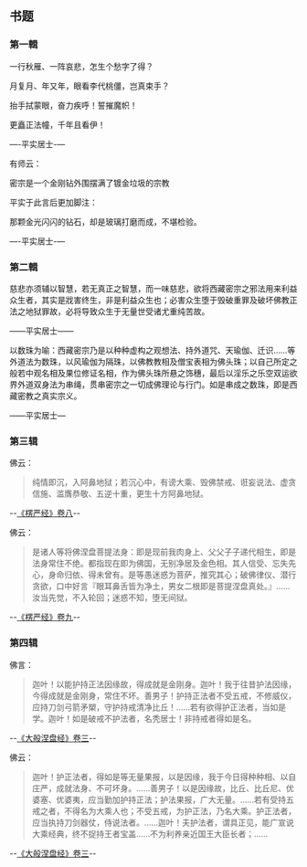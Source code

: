 ## 书题

### 第一輯

一行秋雁、一阵哀悲，怎生个愁字了得？

月复月、年又年，眼看李代桃僵，岂真束手？

抬手拭蒙眼，奋力疾呼！誓摧魔帜！

更矗正法幢，千年且看伊！

—-平实居士-—

有师云：

密宗是一个金刚钻外围摆满了镀金垃圾的宗教

平实于此言后更加脚注：

那颗金光闪闪的钻石，却是玻璃打磨而成，不堪检验。　

—-平实居士-—

### 第二輯

慈悲亦须辅以智慧，若无真正之智慧，而一味慈悲，欲将西藏密宗之邪法用来利益众生者，其实是戕害终生，非是利益众生也；必害众生堕于毁破重罪及破坏佛教正法之地狱罪故，必将导致众生于无量世受诸尤重纯苦故。

——平实居士——

以数珠为喻：西藏密宗乃是以种种虚构之观想法、持外道咒、天瑜伽、迁识……等外道法为数珠，以风瑜伽为隔珠，以佛教教相及僧宝表相为佛头珠；以自己所定之般若中观名相及果位修证名相，作为佛头珠所悬之饰穗，最后以淫乐之乐空双运欲界外道双身法为串绳，贯串密宗之一切成佛理论与行门。如是串成之数珠，即是西藏密教之真实宗义。

——平实居士—

### 第三辑

佛云：

>  纯情即沉，入阿鼻地狱；若沉心中，有谤大乘、毁佛禁戒、诳妄说法、虚贪信施、滥膺恭敬、五逆十重，更生十方阿鼻地狱。

--[《楞严经》卷八](https://github.com/gwsice/buddhism/blob/master/%E5%A4%A7%E4%B9%98/%E7%A6%85%E5%AE%97/%E6%A5%9E%E4%B8%A5%E7%BB%8F/08.md#chun-qing-ji-chen)--

佛云：

> 是诸人等将佛涅盘菩提法身：即是现前我肉身上、父父子子递代相生，即是法身常住不绝。都指现在即为佛国，无别净居及金色相。其人信受、忘失先心，身命归依、得未曾有。是等愚迷惑为菩萨，推究其心；破佛律仪、潜行贪欲，口中好言『眼耳鼻舌皆为净土，男女二根即是菩提涅盘真处。』……汝当先觉，不入轮回；迷惑不知，堕无间狱。

--[《楞严经》卷九](https://github.com/gwsice/buddhism/blob/master/%E5%A4%A7%E4%B9%98/%E7%A6%85%E5%AE%97/%E6%A5%9E%E4%B8%A5%E7%BB%8F/09.md#nie-pan-pu-ti-fa-shen)--

### 第四辑

佛言：

> 迦叶！以能护持正法因缘故，得成就是金刚身。迦叶！我于往昔护法因缘，今得成就是金刚身，常住不坏。善男子！护持正法者不受五戒，不修威仪，应持刀剑弓箭矛槊，守护持戒清净比丘！……若有欲得护正法者，当如是学。迦叶！如是破戒不护法者，名秃居士！非持戒者得如是名。

--[《大般涅盘经》卷三](https://github.com/gwsice/buddhism/blob/master/%E5%A4%A7%E4%B9%98/%E5%A4%A7%E8%88%AC%E6%B6%85%E6%A7%83%E7%BB%8F/03.md#jin-gan-shen)--　

佛云：

> 迦叶！护正法者，得如是等无量果报，以是因缘，我于今日得种种相、以自庄严，成就法身、不可坏身。……善男子！以是因缘故，比丘、比丘尼、优婆塞、优婆夷，应当勤加护持正法；护法果报，广大无量。……若有受持五戒之者，不得名为大乘人也；不受五戒，为护正法，乃名大乘。护正法者，应当执持刀剑器仗，侍说法者。……迦叶！夫护法者，谓具正见，能广宣说大乘经典，终不捉持王者宝盖……不为利养亲近国王大臣长者；……

--[《大般涅盘经》卷三](https://github.com/gwsice/buddhism/blob/master/%E5%A4%A7%E4%B9%98/%E5%A4%A7%E8%88%AC%E6%B6%85%E6%A7%83%E7%BB%8F/03.md#hu-zheng-fa-guo-bao)--